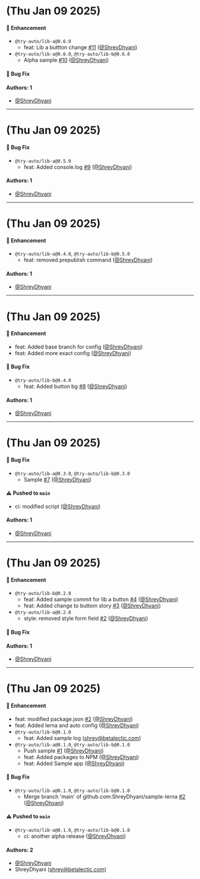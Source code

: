 # (Thu Jan 09 2025)

#### 🚀 Enhancement

- `@try-auto/lib-a@0.6.0`
  - feat: Lib a buttton change [#11](https://github.com/ShreyDhyani/sample-lerna/pull/11) ([@ShreyDhyani](https://github.com/ShreyDhyani))
- `@try-auto/lib-a@0.6.0`, `@try-auto/lib-b@0.6.0`
  - Alpha sample [#10](https://github.com/ShreyDhyani/sample-lerna/pull/10) ([@ShreyDhyani](https://github.com/ShreyDhyani))

#### 🐛 Bug Fix


#### Authors: 1

- [@ShreyDhyani](https://github.com/ShreyDhyani)

---

# (Thu Jan 09 2025)

#### 🐛 Bug Fix

- `@try-auto/lib-a@0.5.0`
  - feat: Added console.log [#9](https://github.com/ShreyDhyani/sample-lerna/pull/9) ([@ShreyDhyani](https://github.com/ShreyDhyani))

#### Authors: 1

- [@ShreyDhyani](https://github.com/ShreyDhyani)

---

# (Thu Jan 09 2025)

#### 🚀 Enhancement

- `@try-auto/lib-a@0.4.0`, `@try-auto/lib-b@0.5.0`
  - feat: removed prepublish command ([@ShreyDhyani](https://github.com/ShreyDhyani))

#### Authors: 1

- [@ShreyDhyani](https://github.com/ShreyDhyani)

---

# (Thu Jan 09 2025)

#### 🚀 Enhancement

- feat: Added base branch for config ([@ShreyDhyani](https://github.com/ShreyDhyani))
- feat: Added more exact config ([@ShreyDhyani](https://github.com/ShreyDhyani))

#### 🐛 Bug Fix

- `@try-auto/lib-b@0.4.0`
  - feat: Added button bg [#8](https://github.com/ShreyDhyani/sample-lerna/pull/8) ([@ShreyDhyani](https://github.com/ShreyDhyani))

#### Authors: 1

- [@ShreyDhyani](https://github.com/ShreyDhyani)

---

# (Thu Jan 09 2025)

#### 🐛 Bug Fix

- `@try-auto/lib-a@0.3.0`, `@try-auto/lib-b@0.3.0`
  - Sample [#7](https://github.com/ShreyDhyani/sample-lerna/pull/7) ([@ShreyDhyani](https://github.com/ShreyDhyani))

#### ⚠️ Pushed to `main`

- ci: modified script ([@ShreyDhyani](https://github.com/ShreyDhyani))

#### Authors: 1

- [@ShreyDhyani](https://github.com/ShreyDhyani)

---

# (Thu Jan 09 2025)

#### 🚀 Enhancement

- `@try-auto/lib-b@0.2.0`
  - feat: Added sample commit for lib a button [#4](https://github.com/ShreyDhyani/sample-lerna/pull/4) ([@ShreyDhyani](https://github.com/ShreyDhyani))
  - feat: Added change to buttom story [#3](https://github.com/ShreyDhyani/sample-lerna/pull/3) ([@ShreyDhyani](https://github.com/ShreyDhyani))
- `@try-auto/lib-a@0.2.0`
  - style: removed style form field [#2](https://github.com/ShreyDhyani/sample-lerna/pull/2) ([@ShreyDhyani](https://github.com/ShreyDhyani))

#### 🐛 Bug Fix


#### Authors: 1

- [@ShreyDhyani](https://github.com/ShreyDhyani)

---

# (Thu Jan 09 2025)

#### 🚀 Enhancement

- feat: modified package.json [#2](https://github.com/ShreyDhyani/sample-lerna/pull/2) ([@ShreyDhyani](https://github.com/ShreyDhyani))
- feat: Added lerna and auto config ([@ShreyDhyani](https://github.com/ShreyDhyani))
- `@try-auto/lib-b@0.1.0`
  - feat: Added sample log (shrey@betalectic.com)
- `@try-auto/lib-a@0.1.0`, `@try-auto/lib-b@0.1.0`
  - Push sample [#1](https://github.com/ShreyDhyani/sample-lerna/pull/1) ([@ShreyDhyani](https://github.com/ShreyDhyani))
  - feat: Added packages to NPM ([@ShreyDhyani](https://github.com/ShreyDhyani))
  - feat: Added Sample app ([@ShreyDhyani](https://github.com/ShreyDhyani))

#### 🐛 Bug Fix

- `@try-auto/lib-a@0.1.0`, `@try-auto/lib-b@0.1.0`
  - Merge branch 'main' of github.com:ShreyDhyani/sample-lerna [#2](https://github.com/ShreyDhyani/sample-lerna/pull/2) ([@ShreyDhyani](https://github.com/ShreyDhyani))

#### ⚠️ Pushed to `main`

- `@try-auto/lib-a@0.1.0`, `@try-auto/lib-b@0.1.0`
  - ci: another alpha release ([@ShreyDhyani](https://github.com/ShreyDhyani))

#### Authors: 2

- [@ShreyDhyani](https://github.com/ShreyDhyani)
- ShreyDhyani (shrey@betalectic.com)
